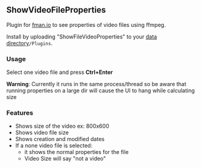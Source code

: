 ## ShowVideoFileProperties

Plugin for [fman.io](https://fman.io) to see properties of video files using ffmpeg.

Install by uploading "ShowFileVideoProperties" to your [data directory](https://fman.io/docs/customizing-fman)`/Plugins`.

### Usage

Select one video file and press **Ctrl+Enter**

**Warning**: Currently it runs in the same process/thread so be aware that running properties on a large dir will cause the UI to hang while calculating size

### Features

 - Shows size of the video ex: 800x600
 - Shows video file size
 - Shows creation and modified dates
 - If a none video file is selected:
    - it shows the normal properties for the file
    - Video Size will say "not a video"
